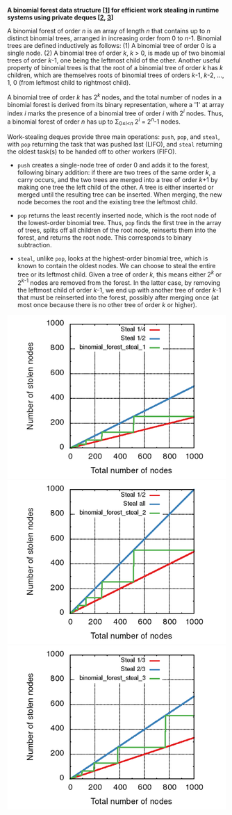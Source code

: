 **A binomial forest data structure [[1][1]] for efficient work stealing in
runtime systems using private deques [[2][2], [3][3]]**

A binomial forest of order _n_ is an array of length _n_ that contains up to
_n_ distinct binomial trees, arranged in increasing order from 0 to _n_-1.
Binomial trees are defined inductively as follows: (1) A binomial tree of
order 0 is a single node. (2) A binomial tree of order _k_, _k_ > 0, is made
up of two binomial trees of order _k_-1, one being the leftmost child of the
other. Another useful property of binomial trees is that the root of a
binomial tree of order _k_ has _k_ children, which are themselves roots of
binomial trees of orders _k_-1, _k_-2, ..., 1, 0 (from leftmost child to
rightmost child).

A binomial tree of order _k_ has 2<sup>_k_</sup> nodes, and the total number
of nodes in a binomial forest is derived from its binary representation, where
a '1' at array index _i_ marks the presence of a binomial tree of order _i_
with 2<sup>_i_</sup> nodes. Thus, a binomial forest of order _n_ has up to
&#931;<sub>0&le;_i_<_n_</sub> 2<sup>_i_</sup> = 2<sup>_n_</sup>-1 nodes.

Work-stealing deques provide three main operations: `push`, `pop`, and
`steal`, with `pop` returning the task that was pushed last (LIFO), and
`steal` returning the oldest task(s) to be handed off to other workers (FIFO).

- `push` creates a single-node tree of order 0 and adds it to the forest,
  following binary addition: if there are two trees of the same order _k_, a
  carry occurs, and the two trees are merged into a tree of order _k_+1 by
  making one tree the left child of the other. A tree is either inserted or
  merged until the resulting tree can be inserted. When merging, the new node
  becomes the root and the existing tree the leftmost child.

- `pop` returns the least recently inserted node, which is the root node of
  the lowest-order binomial tree. Thus, `pop` finds the first tree in the
  array of trees, splits off all children of the root node, reinserts them
  into the forest, and returns the root node. This corresponds to binary
  subtraction.

- `steal`, unlike `pop`, looks at the highest-order binomial tree, which is
  known to contain the oldest nodes. We can choose to steal the entire tree or
  its leftmost child. Given a tree of order _k_, this means either
  2<sup>_k_</sup> or 2<sup>_k_-1</sup> nodes are removed from the forest. In
  the latter case, by removing the leftmost child of order _k_-1, we end up
  with another tree of order _k_-1 that must be reinserted into the forest,
  possibly after merging once (at most once because there is no other tree of
  order _k_ or higher).

![](binomial_forest_steal_1.png)
![](binomial_forest_steal_2.png)
![](binomial_forest_steal_3.png)

<!-- References -->

[1]: https://en.wikipedia.org/wiki/Binomial_heap
[2]: https://dl.acm.org/citation.cfm?id=2442538
[3]: https://epub.uni-bayreuth.de/2990
